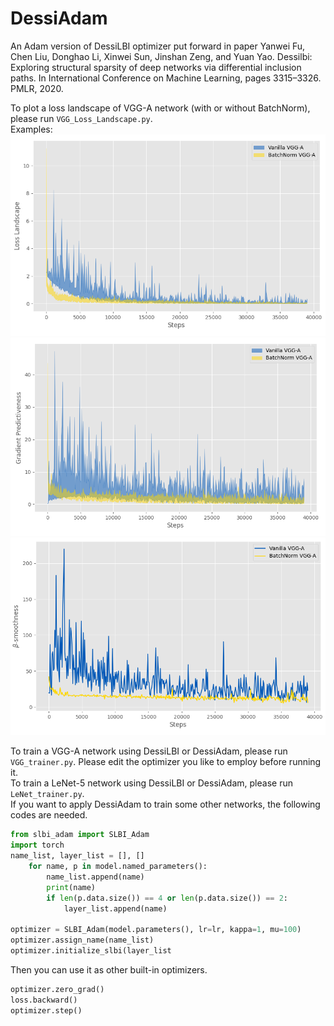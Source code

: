 # DessiAdam
An Adam version of DessiLBI optimizer put forward in  paper Yanwei Fu, Chen Liu, Donghao Li, Xinwei Sun, Jinshan Zeng, and Yuan Yao. Dessilbi: Exploring structural sparsity of deep networks via differential inclusion paths. In International Conference on Machine Learning, pages 3315–3326. PMLR, 2020.

To plot a loss landscape of VGG-A network (with or without BatchNorm), please run ```VGG_Loss_Landscape.py```. <br>
Examples:
![avatar](landscape/loss_landscape.png)
![avatar](landscape/grad_pred.png)
![avatar](landscape/beta_smooth.png)

To train a VGG-A network using DessiLBI or DessiAdam, please run ```VGG_trainer.py```. Please edit the optimizer you like to employ before running it.<br>
To train a LeNet-5 network using DessiLBI or DessiAdam, please run ```LeNet_trainer.py```.<br>
If you want to apply DessiAdam to train some other networks, the following codes are needed.

```python
from slbi_adam import SLBI_Adam
import torch
name_list, layer_list = [], []
    for name, p in model.named_parameters():
        name_list.append(name)
        print(name)
        if len(p.data.size()) == 4 or len(p.data.size()) == 2:
            layer_list.append(name)

optimizer = SLBI_Adam(model.parameters(), lr=lr, kappa=1, mu=100)
optimizer.assign_name(name_list)
optimizer.initialize_slbi(layer_list
```

Then you can use it as other built-in optimizers.

```python
optimizer.zero_grad()
loss.backward()
optimizer.step()
```
